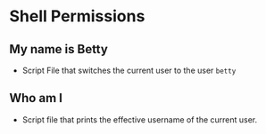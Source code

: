 # Shell Permissions

## My name is Betty

- Script File that switches the current user to the user ```betty```


## Who am I
- Script file that prints the effective username of the current user.

